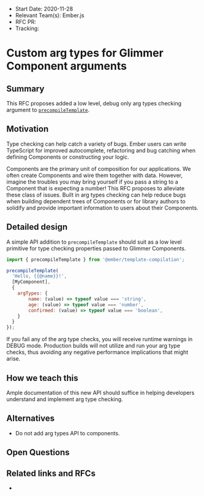 - Start Date: 2020-11-28
- Relevant Team(s): Ember.js
- RFC PR:
- Tracking:

# Custom arg types for Glimmer Component arguments

## Summary

This RFC proposes added a low level, debug only arg types checking argument to [`precompileTemplate`](https://github.com/glimmerjs/glimmer.js/blob/master/packages/babel-plugins/@glimmer/babel-plugin-strict-template-precompile/index.js).

## Motivation

Type checking can help catch a variety of bugs. Ember users can write TypeScript for improved autocomplete, refactoring and bug catching when defining Components or constructing your logic.

Components are the primary unit of composition for our applications. We often create Components and wire them together with data. However, imagine the troubles you may bring yourself if you pass a string to a Component that is expecting a number!  This RFC proposes to alleviate these class of issues. Built in arg types checking can help reduce bugs when building dependent trees of Components or for library authors to solidify and provide important information to users about their Components.

## Detailed design

A simple API addition to `precompileTemplate` should suit as a low level primitive for type checking properties passed to Glimmer Components.

```js
import { precompileTemplate } from '@ember/template-compilation';

precompileTemplate(
  'Hello, {{@name}}!',
  [MyComponent],
  {
    argTypes: {
        name: (value) => typeof value === 'string',
        age: (value) => typeof value === 'number',
        confirmed: (value) => typeof value === 'boolean',
    }
  }
});
```

If you fail any of the arg type checks, you will receive runtime warnings in DEBUG mode.  Production builds will not utilize and run your arg type checks, thus avoiding any negative performance implications that might arise.

## How we teach this

Ample documentation of this new API should suffice in helping developers understand and implement arg type checking.

## Alternatives

- Do not add arg types API to components.

## Open Questions

## Related links and RFCs

-
